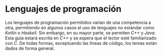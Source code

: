 # Lenguajes de programación

Los lenguajes de programación permitidos varían de una competencia a otra, permitiendo en algunos casos el uso de lenguajes no estándar como *Kotlin* o *Haskell*. Sin embargo, en su mayor parte, se permiten *C++* y *Java*. Esta guía estará escrita en *C++* y se espera que el lector esté familiarizado con *C*. De todas formas, exceptuando las líneas de código, los temas están dados de forma general.